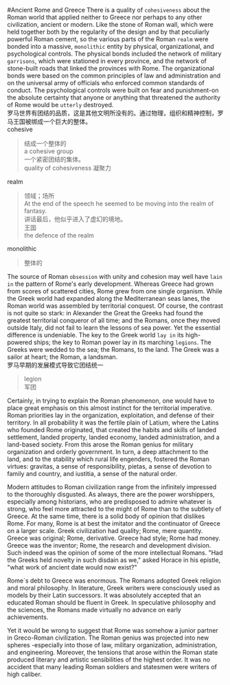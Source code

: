 #Ancient Rome and Greece
There is a quality of `cohesiveness` about the Roman world that applied neither to Greece nor perhaps to any other civilization, ancient or modern. Like the stone of Roman wall, which were held together both by the regularity of the design and by that peculiarly powerful Roman cement, so the various parts of the Roman `realm` were bonded into a massive, `monolithic` entity by physical, organizational, and psychological controls. The physical bonds included the network of military `garrisons`, which were stationed in every province, and the network of stone-built roads that linked the provinces with Rome. The organizational bonds were based on the common principles of law and administration and on the universal army of officials who enforced common standards of conduct. The psychological controls were built on fear and punishment-on the absolute certainty that anyone or anything that threatened the authority of Rome would be `utterly` destroyed.  
罗马世界有团结的品质，这是其他文明所没有的。通过物理，组织和精神控制，罗马王国被绑成一个巨大的整体。  
cohesive  
> 结成一个整体的  
> a cohesive group  
> 一个紧密团结的集体。  
>quality of cohesiveness 凝聚力  

realm  
> 领域；场所  
> At the end of the speech he seemed to be moving into the realm of fantasy.  
> 讲话最后，他似乎进入了虚幻的境地。  
> 王国  
> the defence of the realm

monolithic  
> 整体的

The source of Roman `obsession` with unity and cohesion may well have `lain in` the pattern of Rome's early development. Whereas Greece had grown from scores of scattered cities, Rome grew from one single organism. While the Greek world had expanded along the Mediterranean seas lanes, the Roman world was assembled by territorial conquest. Of course, the contrast is not quite so stark: in Alexander the Great the Greeks had found the greatest territorial conqueror of all time; and the Romans, once they moved outside Italy, did not fail to learn the lessons of sea power. Yet the essential difference is undeniable. The key to the Greek world `lay in` its high-powered ships; the key to Roman power lay in its marching `legions`. The Greeks were wedded to the sea; the Romans, to the land. The Greek was a sailor at heart; the Roman, a landsman.  
罗马早期的发展模式导致它团结统一
> legion  
> 军团  

Certainly, in trying to explain the Roman phenomenon, one would have to place great emphasis on this almost instinct for the territorial imperative. Roman priorities lay in the organization, exploitation, and defense of their territory. In all probability it was the fertile plain of Latium, where the Latins who founded Rome originated, that created the habits and skills of landed settlement, landed property, landed economy, landed administration, and a land-based society. From this arose the Roman genius for military organization and orderly government. In turn, a deep attachment to the land, and to the stability which rural life engenders, fostered the Roman virtues: gravitas, a sense of responsibility, pietas, a sense of devotion to family and country, and iustitia, a sense of the natural order.



Modern attitudes to Roman civilization range from the infinitely impressed to the thoroughly disgusted. As always, there are the power worshippers, especially among historians, who are predisposed to admire whatever is strong, who feel more attracted to the might of Rome than to the subtlety of Greece. At the same time, there is a solid body of opinion that dislikes Rome. For many, Rome is at best the imitator and the continuator of Greece on a larger scale. Greek civilization had quality; Rome, mere quantity. Greece was original; Rome, derivative. Greece had style; Rome had money. Greece was the inventor; Rome, the research and development division. Such indeed was the opinion of some of the more intellectual Romans. "Had the Greeks held novelty in such disdain as we," asked Horace in his epistle, "what work of ancient date would now exist?"



Rome`s debt to Greece was enormous. The Romans adopted Greek religion and moral philosophy. In literature, Greek writers were consciously used as models by their Latin successors. It was absolutely accepted that an educated Roman should be fluent in Greek. In speculative philosophy and the sciences, the Romans made virtually no advance on early achievements.



Yet it would be wrong to suggest that Rome was somehow a junior partner in Greco-Roman civilization. The Roman genius was projected into new spheres -especially into those of law, military organization, administration, and engineering. Moreover, the tensions that arose within the Roman state produced literary and artistic sensibilities of the highest order. It was no accident that many leading Roman soldiers and statesmen were writers of high caliber.